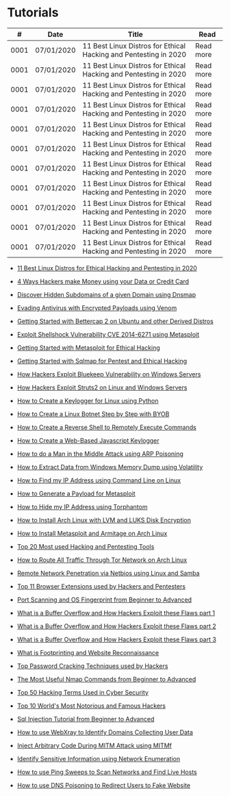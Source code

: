 # Tutorials

| #    | Date       | Title                                                            | Read      |
|------|------------|------------------------------------------------------------------|-----------|
| 0001 | 07/01/2020 | 11 Best Linux Distros for Ethical Hacking and Pentesting in 2020 | Read more |
| 0001 | 07/01/2020 | 11 Best Linux Distros for Ethical Hacking and Pentesting in 2020 | Read more |
| 0001 | 07/01/2020 | 11 Best Linux Distros for Ethical Hacking and Pentesting in 2020 | Read more |
| 0001 | 07/01/2020 | 11 Best Linux Distros for Ethical Hacking and Pentesting in 2020 | Read more |
| 0001 | 07/01/2020 | 11 Best Linux Distros for Ethical Hacking and Pentesting in 2020 | Read more |
| 0001 | 07/01/2020 | 11 Best Linux Distros for Ethical Hacking and Pentesting in 2020 | Read more |
| 0001 | 07/01/2020 | 11 Best Linux Distros for Ethical Hacking and Pentesting in 2020 | Read more |
| 0001 | 07/01/2020 | 11 Best Linux Distros for Ethical Hacking and Pentesting in 2020 | Read more |
| 0001 | 07/01/2020 | 11 Best Linux Distros for Ethical Hacking and Pentesting in 2020 | Read more |
| 0001 | 07/01/2020 | 11 Best Linux Distros for Ethical Hacking and Pentesting in 2020 | Read more |
| 0001 | 07/01/2020 | 11 Best Linux Distros for Ethical Hacking and Pentesting in 2020 | Read more |


- [11 Best Linux Distros for Ethical Hacking and Pentesting in 2020](https://github.com/neoslab/tutorials/blob/master/articles/a59488ee01d7580682fc08fc7286135e.md)
- [4 Ways Hackers make Money using your Data or Credit Card](https://github.com/neoslab/tutorials/blob/master/articles/2106b2ca385594f3c5d8abc9ed51358c.md)
- [Discover Hidden Subdomains of a given Domain using Dnsmap](https://github.com/neoslab/tutorials/blob/master/articles/15a317a0fc798f51b47f064f85453bd1.md)
- [Evading Antivirus with Encrypted Payloads using Venom](https://github.com/neoslab/tutorials/blob/master/articles/8f927f9765083d67482a2632b6593671.md)
- [Getting Started with Bettercap 2 on Ubuntu and other Derived Distros](https://github.com/neoslab/tutorials/blob/master/articles/78d50914fdca2ffe86a53c11065c7b02.md)
- [Exploit Shellshock Vulnerability CVE 2014-6271 using Metasploit](https://github.com/neoslab/tutorials/blob/master/articles/00bbf7194c2d86d6fe89edf34e38d7be.md)
- [Getting Started with Metasploit for Ethical Hacking](https://github.com/neoslab/tutorials/blob/master/articles/2cb2bc094e383b81bc08ed6d1bfaeae5.md)
- [Getting Started with Sqlmap for Pentest and Ethical Hacking](https://github.com/neoslab/tutorials/blob/master/articles/d09581a6380f6e2b685aef4f5d066eed.md)
- [How Hackers Exploit Bluekeep Vulnerability on Windows Servers](https://github.com/neoslab/tutorials/blob/master/articles/ef414d05cfbab3c223121f74b2a840d0.md)
- [How Hackers Exploit Struts2 on Linux and Windows Servers](https://github.com/neoslab/tutorials/blob/master/articles/91adb637ea66b06fd12ead9da236a201.md)
- [How to Create a Keylogger for Linux using Python](https://github.com/neoslab/tutorials/blob/master/articles/bede86af28b5e86c89fb2666e0c5ed16.md)
- [How to Create a Linux Botnet Step by Step with BYOB](https://github.com/neoslab/tutorials/blob/master/articles/475229c55e40e6c0653971a0c4501cdf.md)
- [How to Create a Reverse Shell to Remotely Execute Commands](https://github.com/neoslab/tutorials/blob/master/articles/dbfb972acdd0c85c73b86011a4560421.md)
- [How to Create a Web-Based Javascript Keylogger](https://github.com/neoslab/tutorials/blob/master/articles/9413d1b630dae0d9cf183e8276046447.md)
- [How to do a Man in the Middle Attack using ARP Poisoning](https://github.com/neoslab/tutorials/blob/master/articles/7477333049898b59273a6b31fb92c7da.md)
- [How to Extract Data from Windows Memory Dump using Volatility](https://github.com/neoslab/tutorials/blob/master/articles/6fbceded85d1008f4e7282f083c9a763.md)
- [How to Find my IP Address using Command Line on Linux](https://github.com/neoslab/tutorials/blob/master/articles/09cedae4ca89ec7c04544e2a1dccdcab.md)
- [How to Generate a Payload for Metasploit](https://github.com/neoslab/tutorials/blob/master/articles/bcc450b81865a427047ecec5f9e07c42.md)
- [How to Hide my IP Address using Torphantom](https://github.com/neoslab/tutorials/blob/master/articles/171de8b1895e2f4f794f95a0e9c1e138.md)
- [How to Install Arch Linux with LVM and LUKS Disk Encryption](https://github.com/neoslab/tutorials/blob/master/articles/a0a5b66544e6f6b07e0dd9fde48d1537.md)
- [How to Install Metasploit and Armitage on Arch Linux](https://github.com/neoslab/tutorials/blob/master/articles/cc3db67121649cfc5e04f759441e06a2.md)

- [Top 20 Most used Hacking and Pentesting Tools](https://github.com/neoslab/tutorials/blob/master/articles/3f50658f30aaa5da86dae9acdaf0e4b6.md)
- [How to Route All Traffic Through Tor Network on Arch Linux](https://github.com/neoslab/tutorials/blob/master/articles/04ada2d85a9a455342bf0c3ae8b21bb4.md)
- [Remote Network Penetration via Netbios using Linux and Samba](https://github.com/neoslab/tutorials/blob/master/articles/4d684c7ef1d373b25307e603823e9312.md)
- [Top 11 Browser Extensions used by Hackers and Pentesters](https://github.com/neoslab/tutorials/blob/master/articles/e3380eb5d69acbf838f17d33f841b450.md)
- [Port Scanning and OS Fingerprint from Beginner to Advanced](https://github.com/neoslab/tutorials/blob/master/articles/307867def063b2b26215fba0a64df4ca.md)
- [What is a Buffer Overflow and How Hackers Exploit these Flaws part 1](https://github.com/neoslab/tutorials/blob/master/articles/12089bda5ec9cb38858eb2184ceaa179.md)
- [What is a Buffer Overflow and How Hackers Exploit these Flaws part 2](https://github.com/neoslab/tutorials/blob/master/articles/5afb15034ccc33d4750897090b47a57e.md)
- [What is a Buffer Overflow and How Hackers Exploit these Flaws part 3](https://github.com/neoslab/tutorials/blob/master/articles/21301488d1528d66211d9f24a88ba783.md)
- [What is Footprinting and Website Reconnaissance](https://github.com/neoslab/tutorials/blob/master/articles/c7f9715eba13379c9c4a5972d6ab409e.md)
- [Top Password Cracking Techniques used by Hackers](https://github.com/neoslab/tutorials/blob/master/articles/a5efb03c4c5e05f30239b09665cd87a8.md)
- [The Most Useful Nmap Commands from Beginner to Advanced](https://github.com/neoslab/tutorials/blob/master/articles/9b85c5f874a849eea2846845786fa4f6.md)
- [Top 50 Hacking Terms Used in Cyber Security](https://github.com/neoslab/tutorials/blob/master/articles/614993a3bd1b191098df1d2a11e2f8d8.md)
- [Top 10 World's Most Notorious and Famous Hackers](https://github.com/neoslab/tutorials/blob/master/articles/f53b27694f66e7af34714b9ef8fcf515.md)
- [Sql Injection Tutorial from Beginner to Advanced](https://github.com/neoslab/tutorials/blob/master/articles/c35173d95616f6bd906dcd60d3955f2d.md)
- [How to use WebXray to Identify Domains Collecting User Data](https://github.com/neoslab/tutorials/blob/master/articles/809c7872d029f0f8220895157291cf6b.md)
- [Inject Arbitrary Code During MITM Attack using MITMf](https://github.com/neoslab/tutorials/blob/master/articles/65e868eb3d3249c6b0d2995bbfcecb5c.md)
- [Identify Sensitive Information using Network Enumeration](https://github.com/neoslab/tutorials/blob/master/articles/fd225bbf834537e3ff36b1200533b71d.md)
- [How to use Ping Sweeps to Scan Networks and Find Live Hosts](https://github.com/neoslab/tutorials/blob/master/articles/197e55f1aa528d8d45550ec7748409a9.md)
- [How to use DNS Poisoning to Redirect Users to Fake Website](https://github.com/neoslab/tutorials/blob/master/articles/f60275e7b17d4a31fb016e6d14a5c41e.md)
